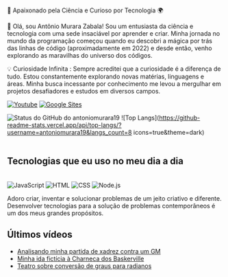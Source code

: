 🚀 Apaixonado pela Ciência e Curioso por Tecnologia 🌍

👋 Olá, sou Antônio Murara Zabala! Sou um entusiasta da ciência e tecnologia com uma sede insaciável por aprender e criar. Minha jornada no mundo da programação começou quando eu descobri a mágica por trás das linhas de código (aproximadamente em 2022) e desde então, venho explorando as maravilhas do universo dos códigos.

💡 Curiosidade Infinita :
Sempre acreditei que a curiosidade é a diferença de tudo. Estou constantemente explorando novas matérias, linguagens e áreas. Minha busca incessante por conhecimento me levou a mergulhar em projetos desafiadores e estudos em diversos campos.

[![Youtube](https://img.shields.io/badge/YouTube-FF0000?style=for-the-badge&logo=youtube&logoColor=white)](https://www.youtube.com/channel/UCB5aBY77vKqDh0VRBpuvl3A)
[![Google Sites](https://img.shields.io/badge/Google_chrome-4285F4?style=for-the-badge&logo=Google-chrome&logoColor=white)](https://sites.google.com/estudante.sesisenai.org.br/antoniomurarazabala/home)

![Status do GitHub do antoniomurara19](https://github-readme-stats.vercel.app/api?username=antoniomurara19&show_icons=true&theme=radical)
![Top Langs](https://github-readme-stats.vercel.app/api/top-langs/?username=antoniomurara19&langs_count=8 icons=true&theme=dark)
<br/><br/>


## Tecnologias que eu uso no meu dia a dia

<div style="display: inline_block"><br/>
    <img style="center" alt="JavaScript" src="https://img.shields.io/badge/JavaScript-F7DF1E?style=for-the-badge&logo=javascript&logoColor=black">
    <img style="center" alt="HTML" src="https://img.shields.io/badge/HTML-239120?style=for-the-badge&logo=html5&logoColor=white">
    <img style="center" alt="CSS" src="https://img.shields.io/badge/CSS3-1572B6?style=for-the-badge&logo=css3&logoColor=white">
    <img style="center" alt="Node.js" src="https://img.shields.io/badge/Node.js-43853D?style=for-the-badge&logo=node.js&logoColor=white">
</div>

Adoro criar, inventar e solucionar problemas de um jeito criativo e diferente. Desenvolver tecnologias para a solução de problemas contemporâneos é um dos meus grandes propósitos.

## Últimos vídeos

- [Analisando minha partida de xadrez contra um GM](https://www.youtube.com/watch?v=iji27jUMcGA&ab_channel=antoniomurarazabala)<br/>
- [Minha ida fictícia à Charneca dos Baskerville](https://www.youtube.com/watch?v=8q-pAk3Yq3s&ab_channel=antoniomurarazabala)<br/>
- [Teatro sobre conversão de graus para radianos](https://www.youtube.com/watch?v=bxLevJ77uqw&ab_channel=antoniomurarazabala)<br/>
